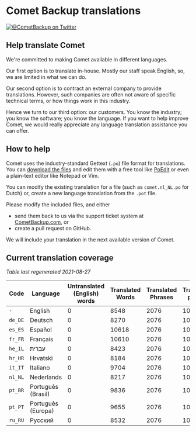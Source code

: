 # Comet Backup translations

[![@CometBackup on Twitter](https://img.shields.io/badge/twitter-%40CometBackup-blue.svg?style=flat)](https://twitter.com/CometBackup)

## Help translate Comet

We're committed to making Comet available in different languages.

Our first option is to translate in-house. Mostly our staff speak English, so, we are limited in what we can do.

Our second option is to contract an external company to provide translations. However, such companies are often not aware of specific technical terms, or how things work in this industry.

Hence we turn to our third option: our customers. You know the industry; you know the software; you know the language. If you want to help improve Comet, we would really appreciate any language translation assistance you can offer.

## How to help

Comet uses the industry-standard Gettext (`.po`) file format for translations. You can [download the files](https://github.com/CometBackup/translations/archive/master.zip) and edit them with a free tool like [PoEdit](https://poedit.net/) or even a plain-text editor like Notepad or Vim.

You can modify the existing translation for a file (such as `comet.nl_NL.po` for Dutch) or, create a new language translation from the `.pot` file.

Please modify the included files, and either 
- send them back to us via the support ticket system at [CometBackup.com](https://cometbackup.com/), or
- create a pull request on GitHub.

We will include your translation in the next available version of Comet.

## Current translation coverage

*Table last regenerated 2021-08-27*

|Code    |Language              |Untranslated (English) words |Translated Words |Translated Phrases |Translation percent
|--------|----------------------|-----------------------------|-----------------|-------------------|--------------------
|`-`     |English               |0                            |8548             |2076               |  100.00
|`de_DE` |Deutsch               |0                            |8270             |2076               |  100.00
|`es_ES` |Español               |0                            |10618            |2076               |  100.00
|`fr_FR` |Français              |0                            |10610            |2076               |  100.00
|`he_IL` |עברית‬                 |0                            |8423             |2076               |  100.00
|`hr_HR` |Hrvatski              |0                            |8184             |2076               |  100.00
|`it_IT` |Italiano              |0                            |9704             |2076               |  100.00
|`nl_NL` |Nederlands            |0                            |8217             |2076               |  100.00
|`pt_BR` |Português (Brasil)    |0                            |9836             |2076               |  100.00
|`pt_PT` |Português (Europa)    |0                            |9655             |2076               |  100.00
|`ru_RU` |Русский               |0                            |8532             |2076               |  100.00
